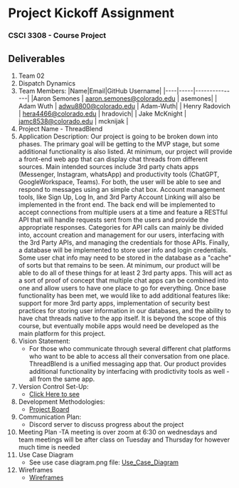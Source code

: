 # Project Kickoff Assignment

### CSCI 3308 - Course Project

## Deliverables

1. Team 02
2. Dispatch Dynamics 
3. Team Members:
    |Name|Email|GitHub Username|
    |----|-----|---------------|
    |Aaron Semones | aaron.semones@colorado.edu | asemones|
    | Adam Wuth | adwu8800@colorado.edu | Adam-Wuth|
    | Henry Radovich | hera4466@colorado.edu | hradovich|
    | Jake McKnight | jamc8538@colorado.edu | mcknijak | 
4. Project Name - ThreadBlend
5. Application Description: Our project is going to be broken down into phases. The primary goal will be getting to the MVP stage, but some additional functionality is also listed. At minimum, our project will provide a front-end web app that can display chat threads from different sources. Main intended sources include 3rd party chats apps (Messenger, Instagram, whatsApp) and productivity tools (ChatGPT, GoogleWorkspace, Teams).  For both, the user will be able to see and respond to messages using an simple chat box. Account management tools, like Sign Up, Log In, and 3rd Party Account Linking will also be implemented in the front end. The back end will be implemented to accept connections from multiple users at a time and feature a RESTful API that will handle requests sent from the users and provide the appropriate responses. Categories for API calls can mainly be divided into, account creation and management for our users, interfacing with the 3rd Party APIs, and managing the credentials for those APIs. Finally, a database will be implemented to store user info and login credentials. Some user chat info may need to be stored in the database as a "cache" of sorts but that remains to be seen. At minimum, our product will be able to do all of these things for at least 2 3rd party apps. This will act as a sort of proof of concept that multiple chat apps can be combined into one and allow users to have one place to go for everything. Once base functionality has been met, we would like to add additional features like: support for more 3rd party apps, implementation of security best practices for storing user information in our databases, and the ability to have chat threads native to the app itself. It is beyond the scope of this course, but eventually mobile apps would need be developed as the main platform for this project.
6. Vision Statement:
   - For those who communicate through several different chat platforms who want to be able to access all their conversation from one place. ThreadBlend is a unified messaging app that. Our product provides additional functionality by interfacing with prodictivity tools as well - all from the same app.
7. Version Control Set-Up:
   - [ Click Here to see ](https://github.com/mcknijak/csci3308-groupProjectTeam2)
8. Development Methodologies:
   - [Project Board ](https://github.com/users/mcknijak/projects/2)
9. Communication Plan:
    - Discord server to discuss progress about the project 
10. Meeting Plan
    -TA meeting is over zoom at 6:30 on wednesdays and team meetings will be after class on Tuesday and Thursday for however much time is needed
11. Use Case Diagram
    - See use case diagram.png file: [Use_Case_Diagram](https://github.com/mcknijak/csci3308-groupProjectTeam2/blob/main/Use%20case%20diagram.png)
12. Wireframes
    - [Wireframes](https://github.com/mcknijak/csci3308-groupProjectTeam2/tree/main/Wireframe%20pngs)
